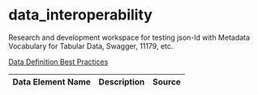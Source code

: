 # data_interoperability
Research and development workspace for testing json-ld with Metadata Vocabulary for Tabular Data, Swagger, 11179, etc.  

<a href="definition_best_practices.md">Data Definition Best Practices</a>

<table>
  <thead>
    <tr>
      <th scope="col">Data Element Name</th>
      <th scope="col">Description</th>
      <th scope="col">Source</th>
    </tr>
  </thead>